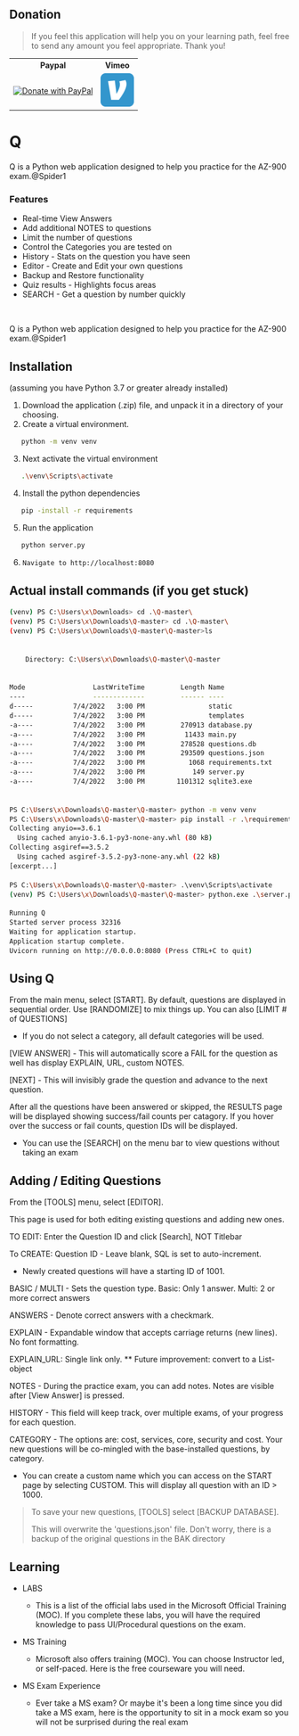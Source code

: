 
## Donation
> If you feel this application will help you on your learning path, feel free to send any amount you feel appropriate. Thank you!

<table>
<th>Paypal</th>
<th>Vimeo</th>
<tr>
    <td>
        <a href="https://paypal.me/jameskeating1509">
        <img src="https://raw.githubusercontent.com/stefan-niedermann/paypal-donate-button/master/paypal-donate-button.png" height="80" width="160" alt="Donate with PayPal" />
        </a>
    </td>
    <td> <a href="https://www.venmo.com/tonya-keating">
        <img src="https://raw.githubusercontent.com/rob3rt-keating/Q/master/static/images/venmo.png" height="60" width="60" alt="Donate with Venmo" />
        </a> </td>

</table>

# Q 

Q is a Python web application designed to help you practice for the AZ-900 exam.@Spider1


### Features
* Real-time View Answers
* Add additional NOTES to questions
* Limit the number of questions
* Control the Categories you are tested on 
* History - Stats on the question you have seen
* Editor - Create and Edit your own questions
* Backup and Restore functionality
* Quiz results - Highlights focus areas
* SEARCH - Get a question by number quickly

<br>

Q is a Python web application designed to help you practice for the AZ-900 exam.@Spider1


## Installation

(assuming you have Python 3.7 or greater already installed)

1) Download the application (.zip) file, and unpack it in a directory of your choosing.
2) Create a virtual environment.
```bash 
   python -m venv venv
   ```
3) Next activate the virtual environment
```bash 
   .\venv\Scripts\activate
   ```

4) Install the python dependencies
```bash 
   pip -install -r requirements
   ```
5) Run the application
```bash 
   python server.py
   ```
6) ```bash 
   Navigate to http://localhost:8080
   ```

## Actual  install commands (if you get stuck)

```bash
(venv) PS C:\Users\x\Downloads> cd .\Q-master\
(venv) PS C:\Users\x\Downloads\Q-master> cd .\Q-master\
(venv) PS C:\Users\x\Downloads\Q-master\Q-master>ls


    Directory: C:\Users\x\Downloads\Q-master\Q-master


Mode                 LastWriteTime         Length Name
----                 -------------         ------ ----
d-----          7/4/2022   3:00 PM                static
d-----          7/4/2022   3:00 PM                templates
-a----          7/4/2022   3:00 PM         270913 database.py
-a----          7/4/2022   3:00 PM          11433 main.py
-a----          7/4/2022   3:00 PM         278528 questions.db
-a----          7/4/2022   3:00 PM         293509 questions.json
-a----          7/4/2022   3:00 PM           1068 requirements.txt
-a----          7/4/2022   3:00 PM            149 server.py
-a----          7/4/2022   3:00 PM        1101312 sqlite3.exe


PS C:\Users\x\Downloads\Q-master\Q-master> python -m venv venv
PS C:\Users\x\Downloads\Q-master\Q-master> pip install -r .\requirements.txt
Collecting anyio==3.6.1
  Using cached anyio-3.6.1-py3-none-any.whl (80 kB)
Collecting asgiref==3.5.2
  Using cached asgiref-3.5.2-py3-none-any.whl (22 kB)
[excerpt...]

PS C:\Users\x\Downloads\Q-master\Q-master> .\venv\Scripts\activate
(venv) PS C:\Users\x\Downloads\Q-master\Q-master> python.exe .\server.py

Running Q
Started server process 32316
Waiting for application startup.
Application startup complete.
Uvicorn running on http://0.0.0.0:8080 (Press CTRL+C to quit)
```
## Using Q

From the main menu, select [START].
By default, questions are displayed in sequential order. Use [RANDOMIZE] to mix things up.
You can also [LIMIT # of QUESTIONS]

* If you do not select a category, all default categories will be used.

[VIEW ANSWER] - This will automatically score a FAIL for the question as well has display EXPLAIN, URL, custom NOTES.

[NEXT] - This will invisibly grade the question and advance to the next question.

After all the questions have been answered or skipped, the RESULTS page will be displayed showing success/fail counts per catagory.  If you hover over the success or fail counts, question IDs will be displayed.

* You can use the [SEARCH] on the menu bar to view questions without taking an exam


## Adding / Editing Questions

From the [TOOLS] menu, select [EDITOR].

This page is used for both editing existing questions and adding new ones.

TO EDIT: Enter the Question ID and click [Search], NOT Titlebar

To CREATE:
Question ID - Leave blank, SQL is set to auto-increment.  
* Newly created questions will have a starting ID of 1001.

BASIC / MULTI - Sets the question type. Basic: Only 1 answer.  Multi: 2 or more correct answers

ANSWERS - Denote correct answers with a checkmark.

EXPLAIN - Expandable window that accepts carriage returns (new lines).  No font formatting.

EXPLAIN_URL: Single link only. ** Future improvement: convert to a List-object

NOTES - During the practice exam, you can add notes.  Notes are visible after [View Answer] is pressed.

HISTORY - This field will keep track, over multiple exams, of your progress for each question. 

CATEGORY - The options are: cost, services, core, security and cost. Your new questions will be co-mingled with the base-installed questions, by category.
* You can create a custom name which you can access on the START page by selecting CUSTOM.  This will display all question with an ID > 1000.

> To save your new questions, [TOOLS] select [BACKUP DATABASE].
> 
> This will overwrite the 'questions.json' file. Don't worry, there is a backup of the original questions in the BAK directory
## Learning

* LABS
  - This is a list of the official labs used in the Microsoft Official Training (MOC).  If you complete these labs, you will have the required knowledge to pass UI/Procedural questions on the exam.

* MS Training
  - Microsoft also offers training (MOC).  You can choose Instructor led, or self-paced.  Here is the free courseware you will need.

* MS Exam Experience
  - Ever take a MS exam? Or maybe it's been a long time since you did take a MS exam, here is the opportunity to sit in a mock exam so you will not be surprised during the real exam